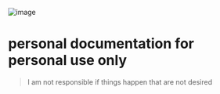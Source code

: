![image](https://user-images.githubusercontent.com/56350314/110074097-37940e80-7db3-11eb-8842-6d2278db7e1d.png)
# personal documentation for personal use only
>I am not responsible if things happen that are not desired 
